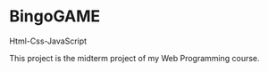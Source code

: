# BingoGAME
Html-Css-JavaScript


This project is the midterm project of my Web Programming course.
